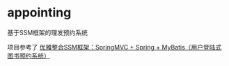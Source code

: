 # appointing
基于SSM框架的理发预约系统

项目参考了 [优雅整合SSM框架：SpringMVC + Spring + MyBatis（用户登陆式图书预约系统）](https://github.com/ni-ze/ssm-BookAppointment)
